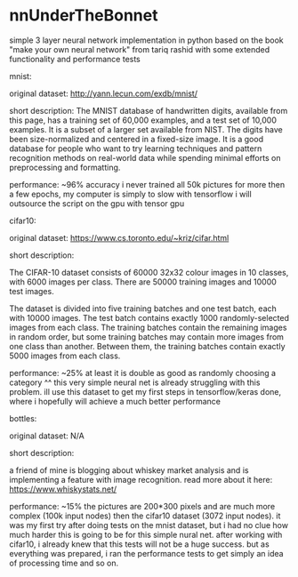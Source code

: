 # nnUnderTheBonnet
simple 3 layer neural network implementation in python based on the book "make your own neural network" from tariq rashid with some extended functionality and performance tests

mnist:

original dataset: 
http://yann.lecun.com/exdb/mnist/

short description: 
The MNIST database of handwritten digits, available from this page, 
has a training set of 60,000 examples, and a test set of 10,000 examples. 
It is a subset of a larger set available from NIST. The digits have been 
size-normalized and centered in a fixed-size image.
It is a good database for people who want to try learning 
techniques and pattern recognition methods on real-world data while 
spending minimal efforts on preprocessing and formatting.

performance: ~96% accuracy
i never trained all 50k pictures for more then a few epochs, my computer is simply to slow
with tensorflow i will outsource the script on the gpu with tensor gpu



cifar10:

original dataset:
https://www.cs.toronto.edu/~kriz/cifar.html

short description:

The CIFAR-10 dataset consists of 60000 32x32 colour images in 10 classes, with 6000 images per class. 
There are 50000 training images and 10000 test images. 

The dataset is divided into five training batches and one test batch, each with 10000 images. 
The test batch contains exactly 1000 randomly-selected images from each class. 
The training batches contain the remaining images in random order, but some training batches may 
contain more images from one class than another. 
Between them, the training batches contain exactly 5000 images from each class. 

performance: ~25%
at least it is double as good as randomly choosing a category ^^
this very simple neural net is already struggling with this problem.
ill use this dataset to get my first steps in tensorflow/keras done, where i hopefully will
achieve a much better performance



bottles:

original dataset: N/A

short description:

a friend of mine is blogging about whiskey market analysis and is implementing a feature with image recognition.
read more about it here: https://www.whiskystats.net/

performance: ~15%
the pictures are 200*300 pixels and are much more complex (100k input nodes) then the cifar10 dataset (3072 input nodes).
it was my first try after doing tests on the mnist dataset, 
but i had no clue how much harder this is going to be for this simple nural net.
after working with cifar10, i already knew that this tests will not be a huge success. but as everything was prepared, 
i ran the performance tests to get simply an idea of processing time and so on.
